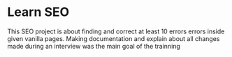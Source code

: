 # Learn SEO

This SEO project is about finding and correct at least 10 errors errors inside given vanilla pages.
Making documentation and explain about all changes made during an interview was the main goal of the trainning
